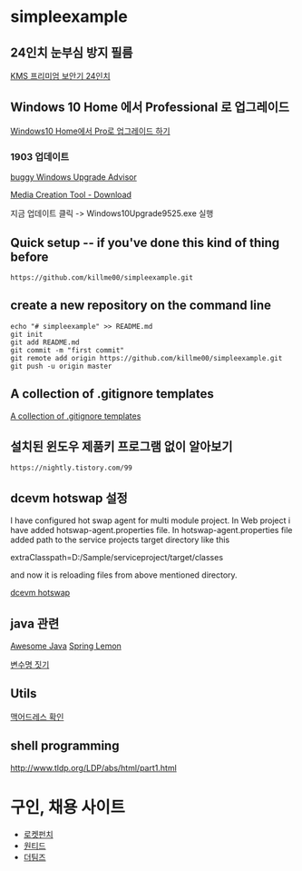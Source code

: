 # simpleexample

## 24인치 눈부심 방지 필름
[KMS 프리미엄 보안기 24인치](http://itempage3.auction.co.kr/DetailView.aspx?ItemNo=B224390916&frm3=V2)

## Windows 10 Home 에서 Professional 로 업그레이드
[Windows10 Home에서 Pro로 업그레이드 하기](https://thelim.tistory.com/entry/Windows10-Home%EC%97%90%EC%84%9C-Pro%EB%A1%9C-%EC%97%85%EA%B7%B8%EB%A0%88%EC%9D%B4%EB%93%9C-%ED%95%98%EA%B8%B0)

### 1903 업데이트
[buggy Windows Upgrade Advisor](https://answers.microsoft.com/en-us/windows/forum/all/windows-10-update-fails-with-error-about/01ff297c-5fc5-42d1-9e69-6cbd7bcfecf9)

[Media Creation Tool - Download](http://windows.microsoft.com/en-us/windows-10/media-creation-tool-install)

지금 업데이트 클릭 -> Windows10Upgrade9525.exe 실행

## Quick setup -- if you've done this kind of thing before
```
https://github.com/killme00/simpleexample.git
```

## create a new repository on the command line
```
echo "# simpleexample" >> README.md
git init
git add README.md
git commit -m "first commit"
git remote add origin https://github.com/killme00/simpleexample.git
git push -u origin master
```

## A collection of .gitignore templates
[A collection of .gitignore templates](https://github.com/github/gitignore)


## 설치된 윈도우 제품키 프로그램 없이 알아보기
```
https://nightly.tistory.com/99
```

## dcevm hotswap 설정

I have configured hot swap agent for multi module project. In Web project i have added hotswap-agent.properties file. In hotswap-agent.properties file added path to the service projects target directory like this

extraClasspath=D:/Sample/serviceproject/target/classes

and now it is reloading files from above mentioned directory.

[dcevm hotswap](https://stackoverflow.com/questions/32425303/hot-swap-agent-configuration-for-multi-module-project)

## java 관련
[Awesome Java](https://github.com/akullpp/awesome-java)
[Spring Lemon](https://github.com/naturalprogrammer/spring-lemon)

[변수명 짓기](https://www.curioustore.com/#!/util/naming)

## Utils
[맥어드레스 확인](https://technitium.com/tmac/)

## shell programming
http://www.tldp.org/LDP/abs/html/part1.html

# 구인, 채용 사이트
- [로켓펀치](https://www.rocketpunch.com/jobs)
- [원티드](https://www.wanted.co.kr/wdlist/518?referer_id=562450&location=label.location.kr.gangnam&years=10&job_sort=-confirm_time)
- [더팀즈](https://www.theteams.kr/recruit)
